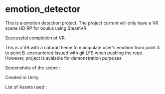 # emotion_detector
This is a emotion detection project. The project current will only have a VR scene HD RP for oculus using SteamVR 

Successful completion of VR. 

This is a VR with a natural theme to manipulate user's emotion from point A to point B. 
encountered Issued with git LFS when pushing the repo. However, project is avalable for demonstration purposes

Screenshots of the scene :



Created in Unity 

List of Assets used :

